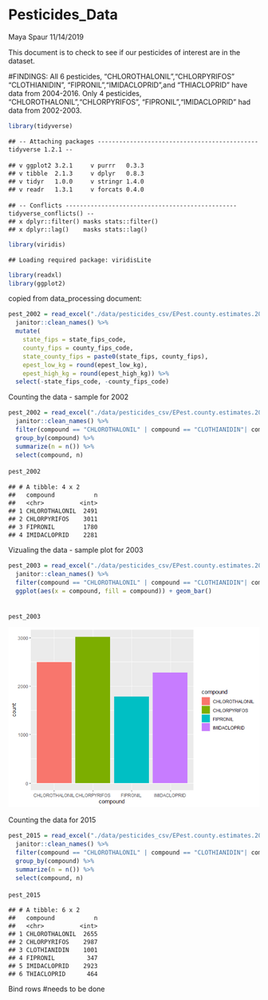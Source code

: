 Pesticides\_Data
================
Maya Spaur
11/14/2019

This document is to check to see if our pesticides of interest are in
the dataset.

\#FINDINGS: All 6 pesticides, “CHLOROTHALONIL”,“CHLORPYRIFOS”
“CLOTHIANIDIN”, “FIPRONIL”,“IMIDACLOPRID”,and “THIACLOPRID” have data
from 2004-2016. Only 4 pesticides, “CHLOROTHALONIL”,“CHLORPYRIFOS”,
“FIPRONIL”,“IMIDACLOPRID” had data from 2002-2003.

``` r
library(tidyverse)
```

    ## -- Attaching packages --------------------------------------------- tidyverse 1.2.1 --

    ## v ggplot2 3.2.1     v purrr   0.3.3
    ## v tibble  2.1.3     v dplyr   0.8.3
    ## v tidyr   1.0.0     v stringr 1.4.0
    ## v readr   1.3.1     v forcats 0.4.0

    ## -- Conflicts ------------------------------------------------ tidyverse_conflicts() --
    ## x dplyr::filter() masks stats::filter()
    ## x dplyr::lag()    masks stats::lag()

``` r
library(viridis)
```

    ## Loading required package: viridisLite

``` r
library(readxl)
library(ggplot2)
```

copied from data\_processing document:

``` r
pest_2002 = read_excel("./data/pesticides_csv/EPest.county.estimates.2002.xlsx") %>% 
  janitor::clean_names() %>% 
  mutate(
    state_fips = state_fips_code,
    county_fips = county_fips_code,
    state_county_fips = paste0(state_fips, county_fips),
    epest_low_kg = round(epest_low_kg),
    epest_high_kg = round(epest_high_kg)) %>%
  select(-state_fips_code, -county_fips_code)
```

Counting the data - sample for 2002

``` r
pest_2002 = read_excel("./data/pesticides_csv/EPest.county.estimates.2003.xlsx") %>%
  janitor::clean_names() %>% 
  filter(compound == "CHLOROTHALONIL" | compound == "CLOTHIANIDIN"| compound == "CHLORPYRIFOS" | compound == "FIPRONIL" | compound == "IMIDACLOPRID"| compound ==  "THIACLOPRID") %>%
  group_by(compound) %>%
  summarize(n = n()) %>%
  select(compound, n)

pest_2002
```

    ## # A tibble: 4 x 2
    ##   compound           n
    ##   <chr>          <int>
    ## 1 CHLOROTHALONIL  2491
    ## 2 CHLORPYRIFOS    3011
    ## 3 FIPRONIL        1780
    ## 4 IMIDACLOPRID    2281

Vizualing the data - sample plot for 2003

``` r
pest_2003 = read_excel("./data/pesticides_csv/EPest.county.estimates.2003.xlsx") %>%
  janitor::clean_names() %>% 
  filter(compound == "CHLOROTHALONIL" | compound == "CLOTHIANIDIN"| compound == "CHLORPYRIFOS" | compound == "FIPRONIL" | compound == "IMIDACLOPRID"| compound ==  "THIACLOPRID") %>%
  ggplot(aes(x = compound, fill = compound)) + geom_bar()


pest_2003
```

![](pesticide_EDA_files/figure-gfm/2003-1.png)<!-- -->

Counting the data for 2015

``` r
pest_2015 = read_excel("./data/pesticides_csv/EPest.county.estimates.2015.xlsx") %>%
  janitor::clean_names() %>% 
  filter(compound == "CHLOROTHALONIL" | compound == "CLOTHIANIDIN"| compound == "CHLORPYRIFOS" | compound == "FIPRONIL" | compound == "IMIDACLOPRID"| compound ==  "THIACLOPRID")  %>%
  group_by(compound) %>%
  summarize(n = n()) %>%
  select(compound, n)

pest_2015
```

    ## # A tibble: 6 x 2
    ##   compound           n
    ##   <chr>          <int>
    ## 1 CHLOROTHALONIL  2655
    ## 2 CHLORPYRIFOS    2987
    ## 3 CLOTHIANIDIN    1001
    ## 4 FIPRONIL         347
    ## 5 IMIDACLOPRID    2923
    ## 6 THIACLOPRID      464

Bind rows \#needs to be done

